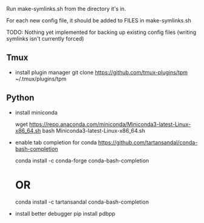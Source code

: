 Run make-symlinks.sh from the directory it's in.

For each new config file, it should be added to FILES in make-symlinks.sh

TODO: Nothing yet implemented for backing up existing config files (writing
symlinks isn't currently forced)

## Tmux
- install plugin manager
git clone https://github.com/tmux-plugins/tpm ~/.tmux/plugins/tpm

## Python
- install miniconda

    wget https://repo.anaconda.com/miniconda/Miniconda3-latest-Linux-x86_64.sh
    bash Miniconda3-latest-Linux-x86_64.sh

- enable tab completion for conda https://github.com/tartansandal/conda-bash-completion

    conda install -c conda-forge conda-bash-completion
    # OR
    conda install -c tartansandal conda-bash-completion

- install better debugger
    pip install pdbpp
